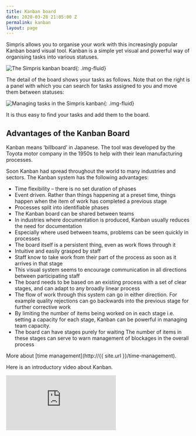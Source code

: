 ```yaml
---
title: Kanban board
date: 2020-03-28 21:05:00 Z
permalink: kanban
layout: page
---
```


Simpris allows you to organise your work with this increasingly popular Kanban board visual tool. Kanban is a simple yet visual and powerful way of organising tasks into various statuses.

![The Simpris kanban board](https://res.cloudinary.com/goodlycode/image/upload/v1585430087/simpris/kanban01.png){: .img-fluid}

The detail of the board shows your tasks as follows. Note that on the right is a panel with which you can search for tasks assigned to you and move them between statuses:

![Managing tasks in the Simpris kanban](https://res.cloudinary.com/goodlycode/image/upload/v1585430087/simpris/kanban02.png){: .img-fluid}

It is thus easy to find your tasks and add them to the board.

## Advantages of the Kanban Board
Kanban means ‘billboard’ in Japanese. The tool was developed by the Toyota motor company in the 1950s to help with their lean manufacturing processes.

Soon Kanban had spread throughout the world to many industries and sectors. The Kanban system has the following advantages:

* Time flexibility – there is no set duration of phases
* Event driven. Rather than things happening at a preset time, things happen when the item of work has completed a previous stage
* Processes split into identifiable phases
* The Kanban board can be shared between teams
* In industries where documentation is produced, Kanban usually reduces the need for documentation
* Especially where used between teams, problems can be seen quickly in processes
* The board itself is a persistent thing, even as work flows through it
* Intuitive and easily grasped by staff
* Staff know to take work from their part of the process as soon as it arrives in that stage
* This visual system seems to encourage communication in all directions between participating staff
* The board needs to be based on an existing process with a set of clear stages, and can adapt to any broadly linear process
* The flow of work through this system can go in either direction. For example quality rejections can go backwards into the previous stage for further corrective work
* By limiting the number of items being worked on in each stage i.e. setting a capacity for each stage, Kanban can be powerful in managing team capacity.
* The board can have stages purely for waiting The number of items in these stages can serve to warn management of blockages in the overall process

More about [time management](http://{{ site.url }}/time-management).

Here is an introductory video about Kanban.

<div class="embed-responsive">
    <iframe class="embed-responsive-item" src="https://www.youtube.com/embed/jf0tlbt9lx0" frameborder="0" allow="accelerometer; autoplay; encrypted-media; gyroscope; picture-in-picture" allowfullscreen></iframe>
</div>